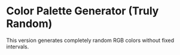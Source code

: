 # Color Palette Generator (Truly Random)

This version generates completely random RGB colors without fixed intervals.